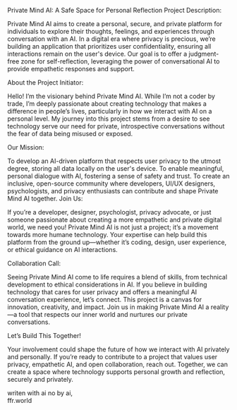 Private Mind AI: A Safe Space for Personal Reflection
Project Description:

Private Mind AI aims to create a personal, secure, and private platform for individuals to explore their thoughts, feelings, and experiences through conversation with an AI. In a digital era where privacy is precious, we’re building an application that prioritizes user confidentiality, ensuring all interactions remain on the user's device. Our goal is to offer a judgment-free zone for self-reflection, leveraging the power of conversational AI to provide empathetic responses and support.

About the Project Initiator:

Hello! I’m the visionary behind Private Mind AI. While I’m not a coder by trade, I’m deeply passionate about creating technology that makes a difference in people’s lives, particularly in how we interact with AI on a personal level. My journey into this project stems from a desire to see technology serve our need for private, introspective conversations without the fear of data being misused or exposed.

Our Mission:

To develop an AI-driven platform that respects user privacy to the utmost degree, storing all data locally on the user's device.
To enable meaningful, personal dialogue with AI, fostering a sense of safety and trust.
To create an inclusive, open-source community where developers, UI/UX designers, psychologists, and privacy enthusiasts can contribute and shape Private Mind AI together.
Join Us:

If you’re a developer, designer, psychologist, privacy advocate, or just someone passionate about creating a more empathetic and private digital world, we need you! Private Mind AI is not just a project; it’s a movement towards more humane technology. Your expertise can help build this platform from the ground up—whether it’s coding, design, user experience, or ethical guidance on AI interactions.

Collaboration Call:

Seeing Private Mind AI come to life requires a blend of skills, from technical development to ethical considerations in AI. If you believe in building technology that cares for user privacy and offers a meaningful AI conversation experience, let’s connect. This project is a canvas for innovation, creativity, and impact. Join us in making Private Mind AI a reality—a tool that respects our inner world and nurtures our private conversations.

Let’s Build This Together!

Your involvement could shape the future of how we interact with AI privately and personally. If you’re ready to contribute to a project that values user privacy, empathetic AI, and open collaboration, reach out. Together, we can create a space where technology supports personal growth and reflection, securely and privately.

writen with ai no by ai,  
ffr.world


